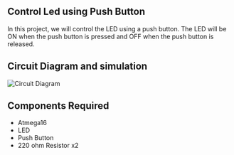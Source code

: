 ## Control Led using Push Button

In this project, we will control the LED using a push button. 
The LED will be ON when the push button is pressed and OFF when the push button is released.

## Circuit Diagram and simulation
![Circuit Diagram](https://github.com/ahmed192a/AVR-Projects/blob/main/Led_sim.gif)

## Components Required

  * Atmega16
  * LED
  * Push Button
  * 220 ohm Resistor x2

